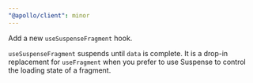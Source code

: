 ```yaml
---
"@apollo/client": minor
---
```


Add a new `useSuspenseFragment` hook.

`useSuspenseFragment` suspends until `data` is complete. It is a drop-in
replacement for `useFragment` when you prefer to use Suspense to control the
loading state of a fragment.

